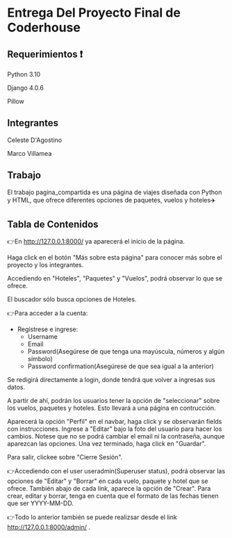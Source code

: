 # Entrega Del Proyecto Final de Coderhouse

## Requerimientos :exclamation:
Python 3.10

Django 4.0.6

Pillow

## Integrantes 

Celeste D'Agostino

Marco Villamea


## Trabajo
El trabajo pagina_compartida es una página de viajes diseñada con Python y HTML, que ofrece diferentes opciones de paquetes, vuelos y hoteles:airplane:

## Tabla de Contenidos

:point_right:En http://127.0.0.1:8000/ ya aparecerá el inicio de la página. 

Haga click en el botón "Más sobre esta página" para conocer más sobre el proyecto y los integrantes.

Accediendo en "Hoteles", "Paquetes" y "Vuelos", podrá observar lo que se ofrece. 

El buscador sólo busca opciones de Hoteles.

:point_right:Para acceder a la cuenta:

- Regístrese e ingrese:
  - Username
  - Email
  - Password(Asegúrese de que tenga una mayúscula, números y algún símbolo)
  - Password confirmation(Asegúrese de que sea igual a la anterior)

Se redigirá directamente a login, donde tendrá que volver a ingresas sus datos.

A partir de ahí, podrán los usuarios tener la opción de "seleccionar" sobre los vuelos, paquetes y hoteles. Esto llevará a una página en contrucción.

Aparecerá la opción "Perfil" en el navbar, haga click y se observarán fields con instrucciones. Ingrese a "Editar" bajo la foto del usuario para hacer los cambios. Notese que no se podrá cambiar el email ni la contraseña, aunque aparezcan las opciones. Una vez terminado, haga click en "Guardar".

Para salir, clickee sobre "Cierre Sesión".

:point_right:Accediendo con el user useradmin(Superuser status), podrá observar las opciones de "Editar" y "Borrar" en cada vuelo, paquete y hotel que se ofrece. También abajo de cada link, aparece la opción de "Crear". Para crear, editar y borrar, tenga en cuenta que el formato de las fechas tienen que ser YYYY-MM-DD.

:point_right:Todo lo anterior también se puede realizsar desde el link http://127.0.0.1:8000/admin/ .

